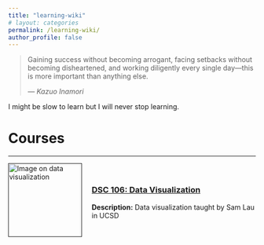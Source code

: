 ```yaml
---
title: "learning-wiki"
# layout: categories
permalink: /learning-wiki/
author_profile: false
---
```

> Gaining success without becoming arrogant, facing setbacks without becoming disheartened, and working diligently every single day—this is more important than anything else.  
>  
> *— Kazuo Inamori*

I might be slow to learn but I will never stop learning.

# Courses
---
<div style="display: flex; align-items: center; gap: 20px;">
    <a href="">
        <img src="" alt="Image on data visualization" style="width: 150px; height: auto;">
    </a>
    <div>
        <a href="">
            <h3>DSC 106: Data Visualization</h3>
        </a>
        <p><strong>Description:</strong> Data visualization taught by Sam Lau in UCSD</p>
    </div>
</div>
